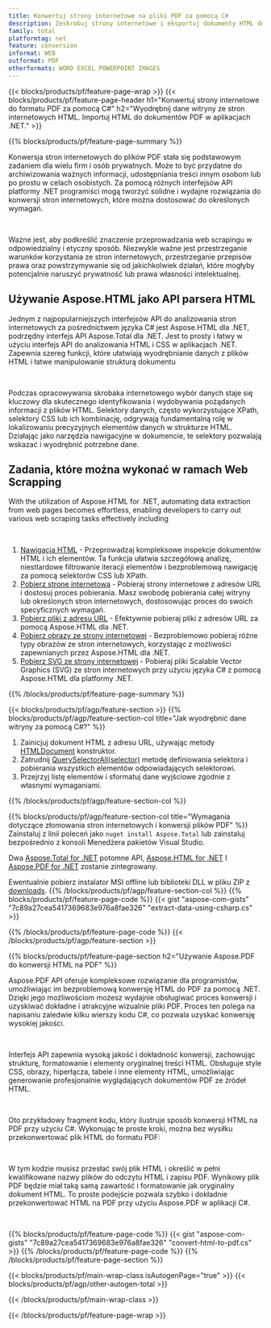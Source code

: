 ```yaml
---
title: Konwertuj strony internetowe na pliki PDF za pomocą C#
description: Zeskrobuj strony internetowe i eksportuj dokumenty HTML do PDF. Twórz aplikacje .NET, aby pobierać dane z witryn internetowych do formatu PDF. 
family: total
platformtag: net
feature: conversion
informat: WEB
outformat: PDF
otherformats: WORD EXCEL POWERPOINT IMAGES
---
```

{{< blocks/products/pf/feature-page-wrap >}}
{{< blocks/products/pf/feature-page-header h1="Konwertuj strony internetowe do formatu PDF za pomocą C#" h2="Wyodrębnij dane witryny ze stron internetowych HTML. Importuj HTML do dokumentów PDF w aplikacjach .NET." >}}

{{% blocks/products/pf/feature-page-summary %}}

<p>Konwersja stron internetowych do plików PDF stała się podstawowym zadaniem dla wielu firm i osób prywatnych. Może to być przydatne do archiwizowania ważnych informacji, udostępniania treści innym osobom lub po prostu w celach osobistych. Za pomocą różnych interfejsów API platformy .NET programiści mogą tworzyć solidne i wydajne rozwiązania do konwersji stron internetowych, które można dostosować do określonych wymagań.</p><br />

<p>Ważne jest, aby podkreślić znaczenie przeprowadzania web scrapingu w odpowiedzialny i etyczny sposób. Niezwykle ważne jest przestrzeganie warunków korzystania ze stron internetowych, przestrzeganie przepisów prawa oraz powstrzymywanie się od jakichkolwiek działań, które mogłyby potencjalnie naruszyć prywatność lub prawa własności intelektualnej.</p>

<h2 class="heading-border">Używanie Aspose.HTML jako API parsera HTML</h2>

<p>Jednym z najpopularniejszych interfejsów API do analizowania stron internetowych za pośrednictwem języka C# jest Aspose.HTML dla .NET, podrzędny interfejs API Aspose.Total dla .NET. Jest to prosty i łatwy w użyciu interfejs API do analizowania HTML i CSS w aplikacjach .NET. Zapewnia szereg funkcji, które ułatwiają wyodrębnianie danych z plików HTML i łatwe manipulowanie strukturą dokumentu</p><br />

<p>Podczas opracowywania skrobaka internetowego wybór danych staje się kluczowy dla skutecznego identyfikowania i wydobywania pożądanych informacji z plików HTML. Selektory danych, często wykorzystujące XPath, selektory CSS lub ich kombinację, odgrywają fundamentalną rolę w lokalizowaniu precyzyjnych elementów danych w strukturze HTML. Działając jako narzędzia nawigacyjne w dokumencie, te selektory pozwalają wskazać i wyodrębnić potrzebne dane.</p>

<h2 class="heading-border">Zadania, które można wykonać w ramach Web Scrapping</h2>

<p>With the utilization of Aspose.HTML for .NET, automating data extraction from web pages becomes effortless, enabling developers to carry out various web scraping tasks effectively including</p><br />

1. [Nawigacja HTML](https://docs.aspose.com/html/net/html-navigation/) - Przeprowadzaj kompleksowe inspekcje dokumentów HTML i ich elementów. Ta funkcja ułatwia szczegółową analizę, niestIardowe filtrowanie iteracji elementów i bezproblemową nawigację za pomocą selektorów CSS lub XPath.
2. [Pobierz stronę internetową](https://docs.aspose.com/html/net/download-website/) - Pobieraj strony internetowe z adresów URL i dostosuj proces pobierania. Masz swobodę pobierania całej witryny lub określonych stron internetowych, dostosowując proces do swoich specyficznych wymagań.
3. [Pobierz pliki z adresu URL](https://docs.aspose.com/html/net/download-file-from-url/) - Efektywnie pobieraj pliki z adresów URL za pomocą Aspose.HTML dla .NET.
4. [Pobierz obrazy ze strony internetowej](https://docs.aspose.com/html/net/download-images-from-website/) - Bezproblemowo pobieraj różne typy obrazów ze stron internetowych, korzystając z możliwości zapewnianych przez Aspose.HTML dla .NET.
5. [Pobierz SVG ze strony internetowej](https://docs.aspose.com/html/net/download-svg-from-website/) - Pobieraj pliki Scalable Vector Graphics (SVG) ze stron internetowych przy użyciu języka C# z pomocą Aspose.HTML dla platformy .NET.

{{% /blocks/products/pf/feature-page-summary  %}}

{{< blocks/products/pf/agp/feature-section >}}
{{% blocks/products/pf/agp/feature-section-col title="Jak wyodrębnić dane witryny za pomocą C#?" %}}

1. Zainicjuj dokument HTML z adresu URL, używając metody [HTMLDocument](https://reference.aspose.com/html/net/aspose.html/htmldocument/htmldocument/) konstruktor.
2. Zatrudnij [QuerySelectorAll(selector)](https://reference.aspose.com/html/net/aspose.html.dom/document/queryselectorall/) metodę definiowania selektora i pobierania wszystkich elementów odpowiadających selektorowi.
3. Przejrzyj listę elementów i sformatuj dane wyjściowe zgodnie z własnymi wymaganiami.
 
{{% /blocks/products/pf/agp/feature-section-col %}}

{{% blocks/products/pf/agp/feature-section-col title="Wymagania dotyczące złomowania stron internetowych i konwersji plików PDF" %}}
Zainstaluj z linii poleceń jako ```nuget install Aspose.Total``` lub zainstaluj bezpośrednio z konsoli Menedżera pakietów Visual Studio.

Dwa [Aspose.Total for .NET](https://products.aspose.com/total/net/) potomne API, [Aspose.HTML for .NET](https://products.aspose.com/html/net/) I [Aspose.PDF for .NET](https://products.aspose.com/pdf/net/) zostanie zintegrowany.

Ewentualnie pobierz instalator MSI offline lub biblioteki DLL w pliku ZIP z [downloads](https://releases.aspose.com/total/net).
{{% /blocks/products/pf/agp/feature-section-col %}}
{{% blocks/products/pf/feature-page-code %}}
{{< gist "aspose-com-gists" "7c89a27cea5417369683e976a8fae326" "extract-data-using-csharp.cs" >}}

{{% /blocks/products/pf/feature-page-code %}}
{{< /blocks/products/pf/agp/feature-section >}}

{{% blocks/products/pf/feature-page-section  h2="Używanie Aspose.PDF do konwersji HTML na PDF" %}}
<p>Aspose.PDF API oferuje kompleksowe rozwiązanie dla programistów, umożliwiając im bezproblemową konwersję HTML do PDF za pomocą .NET. Dzięki jego możliwościom możesz wydajnie obsługiwać proces konwersji i uzyskiwać dokładne i atrakcyjne wizualnie pliki PDF. Proces ten polega na napisaniu zaledwie kilku wierszy kodu C#, co pozwala uzyskać konwersję wysokiej jakości.</p><br />

<p>Interfejs API zapewnia wysoką jakość i dokładność konwersji, zachowując strukturę, formatowanie i elementy oryginalnej treści HTML. Obsługuje style CSS, obrazy, hiperłącza, tabele i inne elementy HTML, umożliwiając generowanie profesjonalnie wyglądających dokumentów PDF ze źródeł HTML.</p><br />

<p>Oto przykładowy fragment kodu, który ilustruje sposób konwersji HTML na PDF przy użyciu C#. Wykonując te proste kroki, można bez wysiłku przekonwertować plik HTML do formatu PDF:</p><br />

<p>W tym kodzie musisz przesłać swój plik HTML i określić w pełni kwalifikowane nazwy plików do odczytu HTML i zapisu PDF. Wynikowy plik PDF będzie miał taką samą zawartość i formatowanie jak oryginalny dokument HTML. To proste podejście pozwala szybko i dokładnie przekonwertować HTML na PDF przy użyciu Aspose.PDF w aplikacji C#.</p><br />

{{% blocks/products/pf/feature-page-code %}}
{{< gist "aspose-com-gists" "7c89a27cea5417369683e976a8fae326" "convert-html-to-pdf.cs" >}}
{{% /blocks/products/pf/feature-page-code  %}}
{{% /blocks/products/pf/feature-page-section %}}

{{< blocks/products/pf/main-wrap-class isAutogenPage="true" >}}
{{< blocks/products/pf/agp/other-autogen-total >}}

{{< /blocks/products/pf/main-wrap-class >}}

{{< /blocks/products/pf/feature-page-wrap >}}